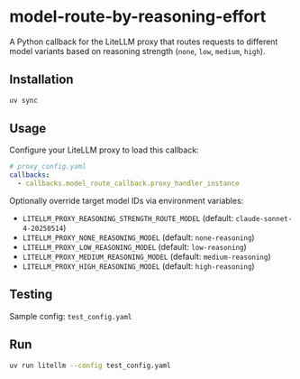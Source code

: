 # model-route-by-reasoning-effort

A Python callback for the LiteLLM proxy that routes requests to different model variants based on reasoning strength (`none`, `low`, `medium`, `high`).

## Installation

```bash
uv sync
```

## Usage

Configure your LiteLLM proxy to load this callback:

```yaml
# proxy_config.yaml
callbacks:
  - callbacks.model_route_callback.proxy_handler_instance
```

Optionally override target model IDs via environment variables:

- `LITELLM_PROXY_REASONING_STRENGTH_ROUTE_MODEL` (default: `claude-sonnet-4-20250514`)
- `LITELLM_PROXY_NONE_REASONING_MODEL` (default: `none-reasoning`)
- `LITELLM_PROXY_LOW_REASONING_MODEL` (default: `low-reasoning`)
- `LITELLM_PROXY_MEDIUM_REASONING_MODEL` (default: `medium-reasoning`)
- `LITELLM_PROXY_HIGH_REASONING_MODEL` (default: `high-reasoning`)

## Testing

Sample config: `test_config.yaml`

## Run
```bash
uv run litellm --config test_config.yaml
```
